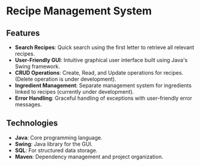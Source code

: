 # Recipe Management System

## Features

- **Search Recipes**: Quick search using the first letter to retrieve all relevant recipes.
- **User-Friendly GUI**: Intuitive graphical user interface built using Java's Swing framework.
- **CRUD Operations**: Create, Read, and Update operations for recipes. (Delete operation is under development).
- **Ingredient Management**: Separate management system for ingredients linked to recipes (currently under development).
- **Error Handling**: Graceful handling of exceptions with user-friendly error messages.

## Technologies

- **Java**: Core programming language.
- **Swing**: Java library for the GUI.
- **SQL**: For structured data storage. 
- **Maven**: Dependency management and project organization.
